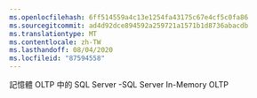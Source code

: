 ```yaml
---
ms.openlocfilehash: 6ff514559a4c13e1254fa43175c67e4cf5c0fa86
ms.sourcegitcommit: ad4d92dce894592a259721a1571b1d8736abacdb
ms.translationtype: MT
ms.contentlocale: zh-TW
ms.lasthandoff: 08/04/2020
ms.locfileid: "87594558"
---
```

<span data-ttu-id="cc7ef-101">記憶體 OLTP 中的 SQL Server \-</span><span class="sxs-lookup"><span data-stu-id="cc7ef-101">SQL Server In\-Memory OLTP</span></span>
